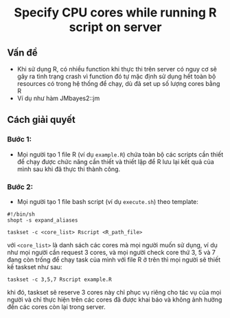 <div align='center'>
   <h1> Specify CPU cores while running R script on server </h1>
</div>

## Vấn đề
- Khi sử dụng R, có nhiều function khi thực thi trên server có nguy cơ sẽ gây ra tình trạng crash vì function đó tự mặc định sử dụng hết toàn bộ resources có trong hệ thống để chạy, dù đã set up số lượng cores bằng R
- Ví dụ như hàm JMbayes2::jm

## Cách giải quyết
### Bước 1: 
- Mọi người tạo 1 file R (ví dụ `example.R`) chứa toàn bộ các scripts cần thiết để chạy được chức năng cần thiết và thiết lập để R lưu lại kết quả của mình sau khi đã thực thi thành công.
### Bước 2:
- Mọi người tạo 1 file bash script (ví dụ `execute.sh`) theo template:
```{bash}
#!/bin/sh
shopt -s expand_aliases

taskset -c <core_list> Rscript <R_path_file>
```
với `<core_list>` là danh sách các cores mà mọi người muốn sử dụng, ví dụ như mọi người cần request 3 cores, và mọi người check core thứ 3, 5 và 7 đang còn trống để chạy task của mình với file R ở trên thì mọi người sẽ thiết kế taskset như sau:
```{bash}
taskset -c 3,5,7 Rscript example.R
```
khi đó, taskset sẽ reserve 3 cores này chỉ phục vụ riêng cho tác vụ của mọi người và chỉ thực hiện trên các cores đã được khai báo và không ảnh hưởng đến các cores còn lại trong server.
